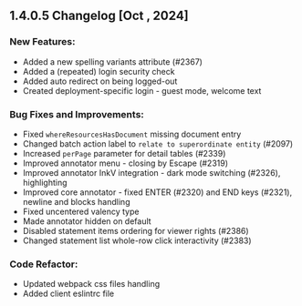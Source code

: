 ## 1.4.0.5 Changelog [Oct , 2024]

### New Features:

- Added a new spelling variants attribute (#2367)
- Added a (repeated) login security check
- Added auto redirect on being logged-out
- Created deployment-specific login - guest mode, welcome text

### Bug Fixes and Improvements:

- Fixed `whereResourcesHasDocument` missing document entry
- Changed batch action label to `relate to superordinate entity` (#2097)
- Increased `perPage` parameter for detail tables (#2339)
- Improved annotator menu - closing by Escape (#2319)
- Improved annotator InkV integration - dark mode switching (#2326), highlighting
- Improved core annotator - fixed ENTER (#2320) and END keys (#2321), newline and blocks handling
- Fixed uncentered valency type
- Made annotator hidden on default
- Disabled statement items ordering for viewer rights (#2386)
- Changed statement list whole-row click interactivity (#2383)

### Code Refactor:

- Updated webpack css files handling
- Added client eslintrc file
